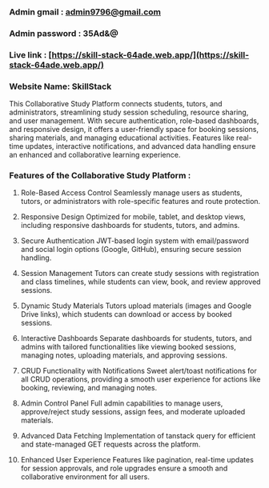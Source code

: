 
### Admin gmail : admin9796@gmail.com

### Admin password : 35Ad&@

### Live link : [https://skill-stack-64ade.web.app/](https://skill-stack-64ade.web.app/)

### Website Name: SkillStack

This Collaborative Study Platform connects students, tutors, and administrators, streamlining study session scheduling, resource sharing, and user management. With secure authentication, role-based dashboards, and responsive design, it offers a user-friendly space for booking sessions, sharing materials, and managing educational activities. Features like real-time updates, interactive notifications, and advanced data handling ensure an enhanced and collaborative learning experience.

### Features of the Collaborative Study Platform : 

1. Role-Based Access Control
Seamlessly manage users as students, tutors, or administrators with role-specific features and route protection.

2. Responsive Design
Optimized for mobile, tablet, and desktop views, including responsive dashboards for students, tutors, and admins.

3. Secure Authentication
JWT-based login system with email/password and social login options (Google, GitHub), ensuring secure session handling.

4. Session Management
Tutors can create study sessions with registration and class timelines, while students can view, book, and review approved sessions.

5. Dynamic Study Materials
Tutors upload materials (images and Google Drive links), which students can download or access by booked sessions.

6. Interactive Dashboards
Separate dashboards for students, tutors, and admins with tailored functionalities like viewing booked sessions, managing notes, uploading materials, and approving sessions.

7. CRUD Functionality with Notifications
Sweet alert/toast notifications for all CRUD operations, providing a smooth user experience for actions like booking, reviewing, and managing notes.

8. Admin Control Panel
Full admin capabilities to manage users, approve/reject study sessions, assign fees, and moderate uploaded materials.

9. Advanced Data Fetching
Implementation of tanstack query for efficient and state-managed GET requests across the platform.

10. Enhanced User Experience
Features like pagination, real-time updates for session approvals, and role upgrades ensure a smooth and collaborative environment for all users.
